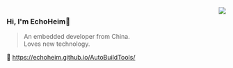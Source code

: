 <img align="right" src="https://github-readme-stats.vercel.app/api?username=EchoHeim&show_icons=true&icon_color=805AD5&text_color=5cb3cc&bg_color=ffffff&hide_title=true" />

### Hi, I'm EchoHeim👋
> An embedded developer from China.  
> Loves new technology.

🔗 https://echoheim.github.io/AutoBuildTools/
